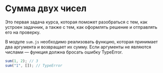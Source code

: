 # Сумма двух чисел

Это первая задача курса, которая поможет разобраться с тем, как устроен задачник, а также с тем, как
оформлять решение и отправлять его на проверку.

В модуле `sum.js` необходимо реализовать функцию, которая принимает два аргумента и возвращает их
сумму. Если аргументы не являются числами — функция должна бросать ошибку TypeError.

```js
sum(1, 2); // 3
sum("1", []); // TypeError
```
